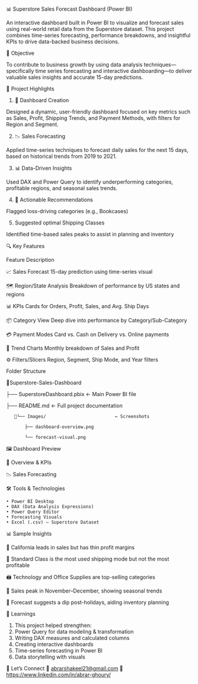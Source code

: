 📊 Superstore Sales Forecast Dashboard (Power BI)

An interactive dashboard built in Power BI to visualize and forecast sales using real-world retail data from the Superstore dataset. This project combines time-series forecasting, performance breakdowns, and insightful KPIs to drive data-backed business decisions.

🎯 Objective

To contribute to business growth by using data analysis techniques—specifically time series forecasting and interactive dashboarding—to deliver valuable sales insights and accurate 15-day predictions.

🚀 Project Highlights

   1) 📌 Dashboard Creation

Designed a dynamic, user-friendly dashboard focused on key metrics such as Sales, Profit, Shipping Trends, and Payment Methods, with filters for Region and Segment.

   2) 📉 Sales Forecasting

Applied time-series techniques to forecast daily sales for the next 15 days, based on historical trends from 2019 to 2021.

   3) 📊 Data-Driven Insights

Used DAX and Power Query to identify underperforming categories, profitable regions, and seasonal sales trends.

   4) 🧭 Actionable Recommendations

Flagged loss-driving categories (e.g., Bookcases)

   5) Suggested optimal Shipping Classes

Identified time-based sales peaks to assist in planning and inventory

🔍 Key Features

Feature	Description

📈 Sales Forecast	15-day prediction using time-series visual

🗺 Region/State Analysis	Breakdown of performance by US states and regions

📊 KPIs	Cards for Orders, Profit, Sales, and Avg. Ship Days

📦 Category View	Deep dive into performance by Category/Sub-Category

💳 Payment Modes	Card vs. Cash on Delivery vs. Online payments

📅 Trend Charts	Monthly breakdown of Sales and Profit

⚙ Filters/Slicers	Region, Segment, Ship Mode, and Year filters

Folder Structure

📁Superstore-Sales-Dashboard

   ├── SuperstoreDashboard.pbix               ← Main Power BI file
   
   ├── README.md                              ← Full project documentation
   
       📁└── Images/                          ← Screenshots
       
           ├── dashboard-overview.png
           
           └── forecast-visual.png
           
🖼 Dashboard Preview

📍 Overview & KPIs

📉 Sales Forecasting

🛠 Tools & Technologies

    • Power BI Desktop
    • DAX (Data Analysis Expressions)
    • Power Query Editor
    • Forecasting Visuals
    • Excel (.csv) — Superstore Dataset

📊 Sample Insights

📍 California leads in sales but has thin profit margins

🚚 Standard Class is the most used shipping mode but not the most profitable

🖨 Technology and Office Supplies are top-selling categories

📆 Sales peak in November–December, showing seasonal trends

🔮 Forecast suggests a dip post-holidays, aiding inventory planning

📘 Learnings

1) This project helped strengthen:
2) Power Query for data modeling & transformation
3) Writing DAX measures and calculated columns
4) Creating interactive dashboards
5) Time-series forecasting in Power BI
6) Data storytelling with visuals



💼 Let’s Connect
📧 abrarshakeel21@gmail.com
🔗  https://www.linkedin.com/in/abrar-ghoury/

